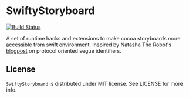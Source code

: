 # SwiftyStoryboard

[![Build Status](https://travis-ci.org/gavrix/SwiftyStoryboard.svg?branch=master)](https://travis-ci.org/gavrix/SwiftyStoryboard) 

A set of runtime hacks and extensions to make cocoa storyboards more accessible from swift environment. 
Inspired by Natasha The Robot's [blogpost](https://www.natashatherobot.com/protocol-oriented-segue-identifiers-swift/) on protocol oriented segue identifiers.

## License

`SwiftyStoryboard` is distributed under MIT license. See LICENSE for more info.
